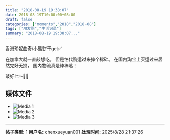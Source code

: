 ```yaml
---
title: "2018-08-19 19:38:07"
date: 2018-08-19T10:00:00+08:00
draft: false
categories: ["moments","2018","2018-08"]
tags: ["朋友圈","生活记录"]
summary: "2018-08-19 19:38:07..."
---
```


香港珍妮曲奇/小熊饼干get✅

在加拿大就一直敲想吃，
但是怕代购运过来摔个稀碎。
在国内淘宝上买运过来居然完好无损，
国内物流真是棒棒哒！

敲好七～🐻🐻

## 媒体文件

- ![Media 1](/Moments/photos/2018-08-19/201808191938070.jpg)
- ![Media 2](/Moments/photos/2018-08-19/201808191938071.jpg)
- ![Media 3](/Moments/photos/2018-08-19/201808191938072.jpg)

---

**帖子类型:** 1
**用户名:** chenxueyuan001
**处理时间:** 2025/8/28 21:37:26